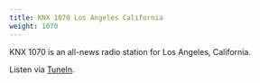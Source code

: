 ```yaml
---
title: KNX 1070 Los Angeles California
weight: 1070
---
```

KNX 1070 is an all-news radio station for Los Angeles, California.

Listen via [TuneIn](https://beta.tunein.com/radio/KNX-1070-NEWSRADIO-s34407/).
